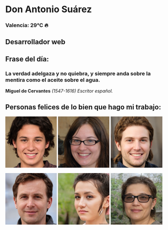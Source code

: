 # Don Antonio Suárez
### Valencia:  29°C 🔥
## Desarrollador web
## Frase del día:
<!-- START QUOTE -->
### La verdad adelgaza y no quiebra, y siempre anda sobre la mentira como el aceite sobre el agua.
**Miguel de Cervantes** *(1547-1616) Escritor español.*
<!-- END QUOTE -->






## Personas felices de lo bien que hago mi trabajo:

<p float="left">
  <img src="src/image_0.png" width="32%" />
  <img src="src/image_1.png" width="32%" /> 
  <img src="src/image_2.png" width="32%" />
</p>
<p float="left">
  <img src="src/image_3.png" width="32%" />
  <img src="src/image_4.png" width="32%" /> 
  <img src="src/image_5.png" width="32%" />
</p>